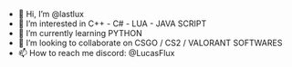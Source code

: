 - 👋 Hi, I’m @lastlux
- 👀 I’m interested in C++ - C# - LUA - JAVA SCRIPT
- 🌱 I’m currently learning PYTHON
- 💞️ I’m looking to collaborate on CSGO / CS2 / VALORANT SOFTWARES
- 📫 How to reach me discord: @LucasFlux
